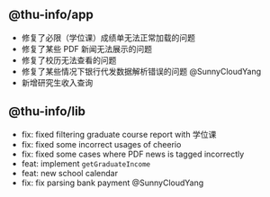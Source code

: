 ## @thu-info/app
- 修复了必限（学位课）成绩单无法正常加载的问题
- 修复了某些 PDF 新闻无法展示的问题
- 修复了校历无法查看的问题
- 修复了某些情况下银行代发数据解析错误的问题 @SunnyCloudYang
- 新增研究生收入查询

## @thu-info/lib
- fix: fixed filtering graduate course report with 学位课
- fix: fixed some incorrect usages of cheerio
- fix: fixed some cases where PDF news is tagged incorrectly
- feat: implement `getGraduateIncome`
- feat: new school calendar
- fix: fix parsing bank payment @SunnyCloudYang

